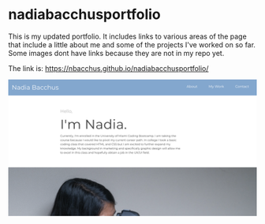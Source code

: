 # nadiabacchusportfolio

This is my updated portfolio. It includes links to various areas of the page that include a little about me and some of the projects I've worked on so far. Some images dont have links because they are not in my repo yet.

The link is: https://nbacchus.github.io/nadiabacchusportfolio/

<img src="./assets/images/screenshot.png">
